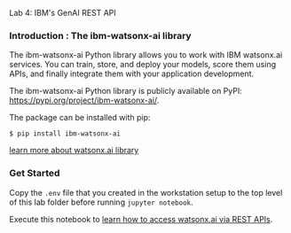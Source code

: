  Lab 4: IBM's GenAI REST API

### Introduction : The ibm-watsonx-ai library


The ibm-watsonx-ai Python library allows you to work with IBM watsonx.ai services. You can train, store, and deploy your models, score them using APIs, and finally integrate them with your application development.

The ibm-watsonx-ai Python library is publicly available on PyPI: https://pypi.org/project/ibm-watsonx-ai/.

The package can be installed with pip:

```$ pip install ibm-watsonx-ai```

[learn more about watsonx.ai library](https://ibm.github.io/watsonx-ai-python-sdk/v1.4.2/)

### Get Started

Copy the `.env` file that you created in the workstation setup to the top level of this lab folder before running `jupyter notebook`.

Execute this notebook to [learn how to access watsonx.ai via REST APIs](./introduction-to-watsonxai-rest-api.ipynb).



